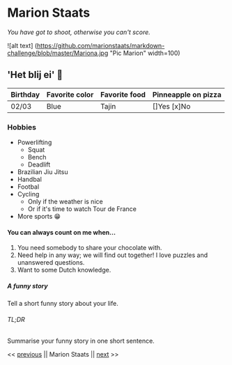 # Marion Staats

*You have got to shoot, otherwise you can't score.*

![alt text] (https://github.com/marionstaats/markdown-challenge/blob/master/Mariona.jpg "Pic Marion" width=100)

## 'Het blij ei' :hatching_chick:

| Birthday  | Favorite color | Favorite food | Pinneapple on pizza |
| ------    | -------------  | ------------- | --------------------|
| 02/03     | Blue           | Tajin         | []Yes [x]No         | 

### Hobbies

- Powerlifting
   - Squat
   - Bench
   - Deadlift
- Brazilian Jiu Jitsu
- Handbal
- Footbal
- Cycling
   - Only if the weather is nice
   - Or if it's time to watch Tour de France
- More sports :grin:

#### You can always count on me when...

1. You need somebody to share your chocolate with.
2. Need help in any way; we will find out together! I love puzzles and unanswered questions.
3. Want to some Dutch knowledge.

##### A funny story

Tell a short funny story about your life.

###### TL;DR 

Summarise your funny story in one short sentence.


<< [previous](https://github.com/marionstaats/markdown-challenge/edit/master/README.md) || Marion Staats || [next](https://github.com/marionstaats/markdown-challenge/edit/master/README.md) >>
